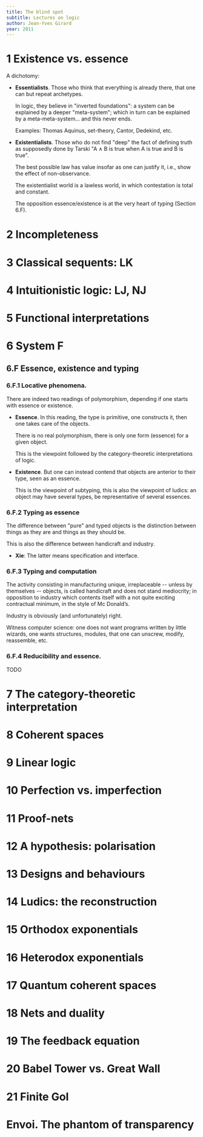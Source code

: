 ```yaml
---
title: The blind spot
subtitle: Lectures on logic
author: Jean-Yves Girard
year: 2011
---
```


# 1 Existence vs. essence

A dichotomy:

- **Essentialists**. Those who think that everything is already there,
  that one can but repeat archetypes.

  In logic, they believe in "inverted foundations":
  a system can be explained by a deeper "meta-system";
  which in turn can be explained by a meta-meta-system...
  and this never ends.

  Examples: Thomas Aquinus, set-theory, Cantor, Dedekind, etc.

- **Existentialists**. Those who do not find "deep" the fact of
  defining truth as supposedly done by Tarski
  "A ∧ B is true when A is true and B is true".

  The best possible law has value insofar as one can justify it,
  i.e., show the effect of non-observance.

  The existentialist world is a lawless world, in which
  contestation is total and constant.

  The opposition essence/existence is at the very heart of typing (Section 6.F).

# 2 Incompleteness

# 3 Classical sequents: LK

# 4 Intuitionistic logic: LJ, NJ

# 5 Functional interpretations

# 6 System F

## 6.F Essence, existence and typing

### 6.F.1 Locative phenomena.

There are indeed two readings of polymorphism,
depending if one starts with essence or existence.

- **Essence**. In this reading, the type is primitive, one constructs it,
  then one takes care of the objects.

  There is no real polymorphism,
  there is only one form (essence) for a given object.

  This is the viewpoint followed
  by the category-theoretic interpretations of logic.

- **Existence**. But one can instead contend that
  objects are anterior to their type, seen as an essence.

  This is the viewpoint of subtyping, this is also the viewpoint of ludics:
  an object may have several types, be representative of several essences.

### 6.F.2 Typing as essence

The difference between "pure" and typed objects
is the distinction between things as they are
and things as they should be.

This is also the difference between handicraft and industry.

- **Xie**: The latter means specification and interface.

### 6.F.3 Typing and computation

The activity consisting in manufacturing unique,
irreplaceable -- unless by themselves -- objects,
is called handicraft and does not stand mediocrity;
in opposition to industry which contents itself
with a not quite exciting contractual minimum,
in the style of Mc Donald’s.

Industry is obviously (and unfortunately) right.

Witness computer science:
one does not want programs written by little wizards,
one wants structures, modules, that one can
unscrew, modify, reassemble, etc.

### 6.F.4 Reducibility and essence.

TODO

# 7 The category-theoretic interpretation

# 8 Coherent spaces

# 9 Linear logic

# 10 Perfection vs. imperfection

# 11 Proof-nets

# 12 A hypothesis: polarisation

# 13 Designs and behaviours

# 14 Ludics: the reconstruction

# 15 Orthodox exponentials

# 16 Heterodox exponentials

# 17 Quantum coherent spaces

# 18 Nets and duality

# 19 The feedback equation

# 20 Babel Tower vs. Great Wall

# 21 Finite GoI

# Envoi. The phantom of transparency
